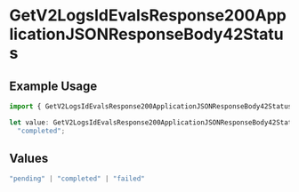 # GetV2LogsIdEvalsResponse200ApplicationJSONResponseBody42Status

## Example Usage

```typescript
import { GetV2LogsIdEvalsResponse200ApplicationJSONResponseBody42Status } from "orq-poc-typescript-multi-env-version/models/operations";

let value: GetV2LogsIdEvalsResponse200ApplicationJSONResponseBody42Status =
  "completed";
```

## Values

```typescript
"pending" | "completed" | "failed"
```
